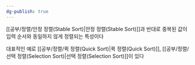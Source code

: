 ```yaml
---
dg-publish: true
---
```

[[공부/정렬/안정 정렬(Stable Sort)\|안정 정렬(Stable Sort)]]과 반대로 중복된 값이 입력 순서와 동일하지 않게 정렬되는 특성이다

대표적인 예로 [[공부/정렬/퀵 정렬(Quick Sort)\|퀵 정렬(Quick Sort)]], [[공부/정렬/선택 정렬(Selection Sort)\|선택 정렬(Selection Sort)]]이 있다